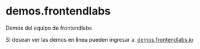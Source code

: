 # demos.frontendlabs
Demos del equipo de frontendlabs

Si desean ver las demos en linea pueden ingresar a: [demos.frontendlabs.io](http://demos.frontendlabs.io)


